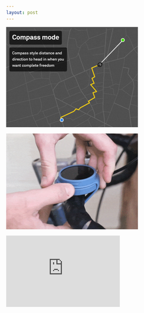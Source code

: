 ```yaml
---
layout: post
---
```


![beeline_path](images/nav_img/beeline/path.png)

![beeline_device](images/nav_img/beeline/installation.png)

<iframe width="308" height="193" src="https://cdn.shopify.com/s/files/1/1897/8919/t/28/assets/free_flow_optimised.gif?13935232937409926898" frameborder="0"></iframe>

<!--
    0. logo
    1. panel
    2. features
    3. installation
    4. app view
    -->
